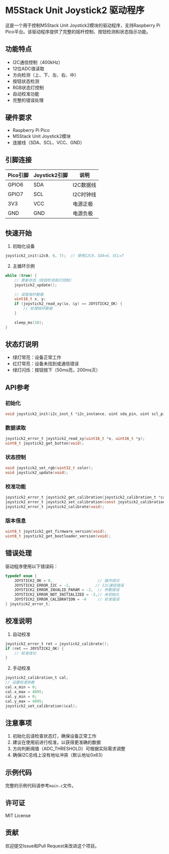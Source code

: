 # M5Stack Unit Joystick2 驱动程序

这是一个用于控制M5Stack Unit Joystick2模块的驱动程序，支持Raspberry Pi Pico平台。该驱动程序提供了完整的摇杆控制、按钮检测和状态指示功能。

## 功能特点

- I2C通信控制（400kHz）
- 12位ADC值读取
- 方向检测（上、下、左、右、中）
- 按钮状态检测
- RGB状态灯控制
- 自动校准功能
- 完整的错误处理

## 硬件要求

- Raspberry Pi Pico
- M5Stack Unit Joystick2模块
- 连接线（SDA、SCL、VCC、GND）

## 引脚连接

| Pico引脚 | Joystick2引脚 | 说明 |
|----------|--------------|------|
| GPIO6    | SDA          | I2C数据线 |
| GPIO7    | SCL          | I2C时钟线 |
| 3V3      | VCC          | 电源正极 |
| GND      | GND          | 电源负极 |

## 快速开始

1. 初始化设备
```c
joystick2_init(i2c0, 6, 7);  // 使用I2C0，SDA=6，SCL=7
```

2. 主循环示例
```c
while (true) {
    // 更新状态（按钮检测和灯控制）
    joystick2_update();
    
    // 读取摇杆数据
    uint16_t x, y;
    if (joystick2_read_xy(&x, &y) == JOYSTICK2_OK) {
        // 处理摇杆数据
    }
    
    sleep_ms(10);
}
```

## 状态灯说明

- 绿灯常亮：设备正常工作
- 红灯常亮：设备未找到或通信错误
- 绿灯闪烁：按钮按下（50ms亮，200ms灭）

## API参考

### 初始化
```c
void joystick2_init(i2c_inst_t *i2c_instance, uint sda_pin, uint scl_pin);
```

### 数据读取
```c
joystick2_error_t joystick2_read_xy(uint16_t *x, uint16_t *y);
uint8_t joystick2_get_button(void);
```

### 状态控制
```c
void joystick2_set_rgb(uint32_t color);
void joystick2_update(void);
```

### 校准功能
```c
joystick2_error_t joystick2_get_calibration(joystick2_calibration_t *cal);
joystick2_error_t joystick2_set_calibration(const joystick2_calibration_t *cal);
joystick2_error_t joystick2_calibrate(void);
```

### 版本信息
```c
uint8_t joystick2_get_firmware_version(void);
uint8_t joystick2_get_bootloader_version(void);
```

## 错误处理

驱动程序使用以下错误码：
```c
typedef enum {
    JOYSTICK2_OK = 0,                    // 操作成功
    JOYSTICK2_ERROR_I2C = -1,           // I2C通信错误
    JOYSTICK2_ERROR_INVALID_PARAM = -2,  // 参数错误
    JOYSTICK2_ERROR_NOT_INITIALIZED = -3,// 未初始化
    JOYSTICK2_ERROR_CALIBRATION = -4     // 校准错误
} joystick2_error_t;
```

## 校准说明

1. 自动校准
```c
joystick2_error_t ret = joystick2_calibrate();
if (ret == JOYSTICK2_OK) {
    // 校准成功
}
```

2. 手动校准
```c
joystick2_calibration_t cal;
// 设置校准参数
cal.x_min = 0;
cal.x_max = 4095;
cal.y_min = 0;
cal.y_max = 4095;
joystick2_set_calibration(&cal);
```

## 注意事项

1. 初始化后请检查状态灯，确保设备正常工作
2. 建议在使用前进行校准，以获得更准确的数据
3. 方向判断阈值（ADC_THRESHOLD）可根据实际需求调整
4. 确保I2C总线上没有地址冲突（默认地址0x63）

## 示例代码

完整的示例代码请参考`main.c`文件。

## 许可证

MIT License

## 贡献

欢迎提交Issue和Pull Request来改进这个项目。 